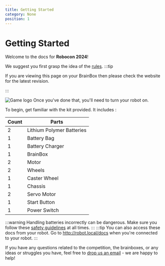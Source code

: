 ```yaml
---
title: Getting Started
category: None
position: 1
---
```

# Getting Started

Welcome to the docs for **Robocon 2024**!

We suggest you first grasp the idea of the [rules](/rules.md). 
:::tip

If you are viewing this page on your BrainBox then please check the website for the latest revision.

:::

![Game logo](/images/roboconHeader.jpg)
Once you've done that, you'll need to turn your robot on.

To begin, get familiar with the kit provided. It includes : <!--StartFragment-->

| C﻿ount | P﻿arts                     |
| ------ | -------------------------- |
| 2﻿     | L﻿ithium Polymer Batteries |
| 1﻿     | B﻿attery Bag               |
| 1﻿     | B﻿attery Charger           |
| 1﻿     | B﻿rainBox                  |
| 2﻿     | M﻿otor                     |
| 2﻿     | W﻿heels                    |
| 1﻿     | C﻿aster Wheel              |
| 1﻿     | C﻿hassis              |
| 2﻿     | S﻿ervo Motor               |
| 1﻿     | S﻿tart Button              |
| 1﻿     | P﻿ower Switch              |

:::warning 
 Handling batteries incorrectly can be dangerous. Make sure you follow these [safety guidelines](/docs/charging.html) at all times.
:::
:::tip
You can also access these docs from your robot. Go to <http://robot.local/docs> when you're connected to your robot.
:::

If you have any questions related to the competition, the brainboxes, or any ideas or struggles you have, feel free to [drop us an email](mailto:robotics@hrsfc.ac.uk) - we are happy to help!

<!--END_PI_REMOVE-->